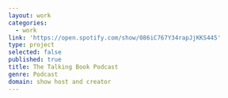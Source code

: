 ```yaml
---
layout: work
categories:
  - work
link: 'https://open.spotify.com/show/086iC767Y34rapJjKKS445'
type: project
selected: false
published: true
title: The Talking Book Podcast
genre: Podcast
domain: show host and creator
---
```

